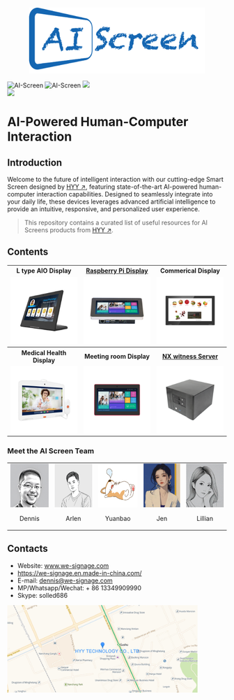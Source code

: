 
<p align = "center">
  <a href="http://www.we-signage.com">
  <img src="./Documents/img/AI_Screen.png" height="150" />
  </a>
</p>



<p>
<img alt="AI-Screen" src="https://img.shields.io/github/stars/industrialtablet/AI-Screen?style=social&label=Star&maxAge=2592000"/>
<img alt="AI-Screen" src="https://img.shields.io/badge/GitHub-AI%20Screen-5674dd.svg?style=flat?style=flat-square&logo=GitHub">
<img at = "AI-Screen" src="https://img.shields.io/badge/Google-AI%20Screen-4c86ea.svg?style=flat?style=flat-square&logo=Android">
<br/>
 
   <a href="https://www.youtube.com/watch?v=KPAvvgL1vNw" target="_blank">
<img at = "YouTube Tutoial Views" src="https://img.shields.io/badge/YouTube-Tutoial%20Views-4c86ea.svg?style=flat?style=flat-square&logo=YouTube">
</a>
</p> 

# AI-Powered Human-Computer Interaction


## Introduction
Welcome to the future of intelligent interaction with our cutting-edge Smart Screen designed by [HYY ↗](https://www.we-signage.com), featuring state-of-the-art AI-powered human-computer interaction capabilities. Designed to seamlessly integrate into your daily life, these devices leverages advanced artificial intelligence to provide an intuitive, responsive, and personalized user experience.
> This repository contains a curated list of useful resources for AI Screens products from [HYY ↗](https://www.we-signage.com).

## Contents


<table textalign="center">
  <tr>
    <th>L type AIO Display</th>
    <th><a href="https://github.com/industrialtablet/AI-Screen/tree/main/Documents/Products/raspberry-pi">Raspberry Pi Display</a></th>
    <th><a  href="https://github.com/industrialtablet/AI-Screen/tree/main/Documents/Products/all-in-one" style="text-decoration: none;">Commerical Display</a></th>
  </tr>
  <tr>
    <td width="33.33%"><img src="./Documents/img/main_p_1.jpg" width="100%" height="auto"/></td>
     <td width="33.33%"><a href="https://github.com/industrialtablet/AI-Screen/tree/main/Documents/Products/raspberry-pi"><img src="./Documents/img/main_p_2.jpg" width="100%" height="auto"/></a></td>
      <td width="33.33%"><a href="https://github.com/industrialtablet/AI-Screen/tree/main/Documents/Products/all-in-one"><img src="./Documents/img/main_p_3.jpg" width="100%" height="auto"/></a></td>
  </tr>
  <!-- <tr>
    <td><img src="./Documents/img/main_p_1.jpg"/></td>
    <td><a href="https://github.com/industrialtablet/AI-Screen/tree/main/Documents/Products/all-in-one">Conference all-in-one machine</a></td>
    <td><a href="https://github.com/industrialtablet/AI-Screen/tree/main/Documents/Products/all-in-one"><img src="./Documents/Products/all-in-one/img/all-in-one-2.jpg" alt="all-in-one" width="auto" height="200"/></a></td>
  </tr> -->
  <tr>
    <th>Medical Health Display</th>
    <th>Meeting room Display</th>
    <th><a href="https://github.com/industrialtablet/AI-Screen/tree/main/Documents/Products/box">NX witness Server</a></th>
  </tr>
   <tr>
    <td width="33.33%"><img src="./Documents/img/main_p_4.jpg" width="100%" height="auto"/></td>
     <td width="33.33%"><img src="./Documents/img/main_p_5.jpg" width="100%" height="auto"/></td>
      <td width="33.33%"><a href="https://github.com/industrialtablet/AI-Screen/tree/main/Documents/Products/box"><img src="./Documents/img/main_p_6.jpg" width="100%" height="auto"/></a></td>
  </tr>
  <!-- <tr>
    <td>Bar Screen</td>
    <td><a href="https://github.com/industrialtablet/AI-Screen/tree/main/Documents/Products/bar-screen">Bar Screen</a></td>
    <td><a href="https://github.com/industrialtablet/AI-Screen/tree/main/Documents/Products/bar-screen"><img src="./Documents/Products/bar-screen/img/img_bar_1.jpg" alt="bar screen" width="auto"  height="200" style="vertical-align: middle;"/></a></td>
  </tr> -->
  
</table>

<!-- - [AI-Powered Human-Computer Interaction](#ai-powered-human-computer-interaction)
  - [Introduction](#introduction)
  - [Contents](#contents)
  - [Meet the AI Screen Team](#meet-the-ai-screen-team)
  - [AI Screen Projects](#ai-screen-projects)
  - [Contacts](#contacts) -->

### Meet the AI Screen Team
<table>
  <tr>
    <td>
      <img src="./Documents/img/Dennis2.png" width="100" height="100"/>
      <p align="center">Dennis</p>
    </td>
    <td>
      <img src="./Documents/img/arlen.jpg" width="100" height="100"/>
      <p align="center">Arlen</p>
    </td>
    <td>
      <img src="./Documents/img/yuanbao.png" width="100" height="100"/>
      <p align="center">Yuanbao</p>
    </td>
    <td>
      <img src="./Documents/img/Jen.jpg" width="100" height="100"/>
      <p align="center">Jen</p>
    </td>
    <td>
      <img src="./Documents/img/Lillian.jpg" width="100" height="100"/>
      <p align="center">Lillian</p>
    </td>
  </tr>
</table>


## Contacts

- Website: www.we-signage.com
- https://we-signage.en.made-in-china.com/
- E-mail: dennis@we-signage.com
- MP/Whatsapp/Wechat: + 86 13349909990
- Skype: solled686

<p >
  <a href="http://www.we-signage.com">
  <img src="./Documents/img/map.jpg" height="200" />
  </a>
</p>
